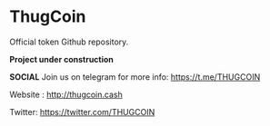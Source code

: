 # ThugCoin

Official token Github repository.

**Project under construction**

**SOCIAL**
Join us on telegram for more info: https://t.me/THUGCOIN

Website : http://thugcoin.cash

Twitter: https://twitter.com/THUGCOIN

